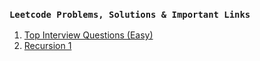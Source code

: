### ```Leetcode Problems, Solutions & Important Links```

1. [Top Interview Questions (Easy)](https://leetcode.com/explore/featured/card/top-interview-questions-easy/)
2. [Recursion 1](https://leetcode.com/explore/featured/card/recursion-i/)